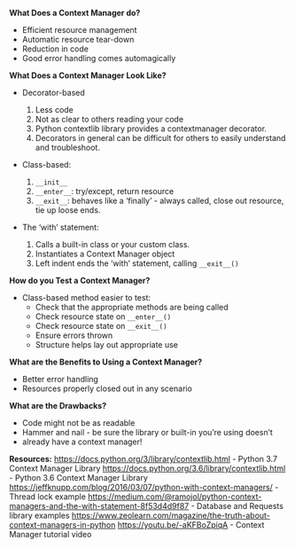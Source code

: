 __What Does a Context Manager do?__
+ Efficient resource management
+ Automatic resource tear-down
+ Reduction in code
+ Good error handling comes automagically
   
   
__What Does a Context Manager Look Like?__
+ Decorator-based
    1. Less code
    2. Not as clear to others reading your code
    3. Python contextlib library provides a contextmanager decorator.
    4. Decorators in general can be difficult for others to easily understand and troubleshoot.
    
+ Class-based:
    1. ```__init__```
    2. ```__enter__```: try/except, return resource
    3. ```__exit__```: behaves like a ‘finally’ - always called, close out resource, tie up loose ends.
    
+ The ‘with’ statement:
    1. Calls a built-in class or your custom class.
    2. Instantiates a Context Manager object
    3. Left indent ends the ‘with’ statement, calling ```__exit__()```
   
   
__How do you Test a Context Manager?__
+ Class-based method easier to test:   
    + Check that the appropriate methods are being called
    + Check resource state on ```__enter__()```
    + Check resource state on ```__exit__()```
    + Ensure errors thrown
    + Structure helps lay out appropriate use
   
   
__What are the Benefits to Using a Context Manager?__
+ Better error handling
+ Resources properly closed out in any scenario
   
   
__What are the Drawbacks?__
+ Code might not be as readable
+ Hammer and nail - be sure the library or built-in you’re using doesn’t
+ already have a context manager!
   
   
__Resources:__
https://docs.python.org/3/library/contextlib.html - Python 3.7 Context Manager Library
https://docs.python.org/3.6/library/contextlib.html - Python 3.6 Context Manager Library
https://jeffknupp.com/blog/2016/03/07/python-with-context-managers/ - Thread lock example
https://medium.com/@ramojol/python-context-managers-and-the-with-statement-8f53d4d9f87 - Database and Requests library examples
https://www.zeolearn.com/magazine/the-truth-about-context-managers-in-python
https://youtu.be/-aKFBoZpiqA - Context Manager tutorial video

